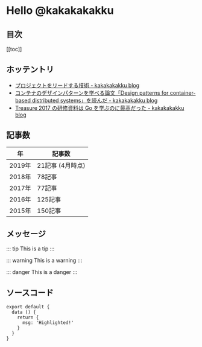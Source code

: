 # Hello @kakakakakku

## 目次

[[toc]]

## ホッテントリ

- [プロジェクトをリードする技術 - kakakakakku blog](https://kakakakakku.hatenablog.com/entry/2018/04/23/223304)
- [コンテナのデザインパターンを学べる論文「Design patterns for container-based distributed systems」を読んだ - kakakakakku blog](https://kakakakakku.hatenablog.com/entry/2018/09/24/003723)
- [Treasure 2017 の研修資料は Go を学ぶのに最高だった - kakakakakku blog](https://kakakakakku.hatenablog.com/entry/2017/10/16/081755)

## 記事数

| 年     | 記事数           |
| ------ | ---------------- |
| 2019年 | 21記事 (4月時点) |
| 2018年 | 78記事           |
| 2017年 | 77記事           |
| 2016年 | 125記事          |
| 2015年 | 150記事          |

## メッセージ

::: tip
This is a tip
:::

::: warning
This is a warning
:::

::: danger
This is a danger
:::

## ソースコード

``` js{4}
export default {
  data () {
    return {
      msg: 'Highlighted!'
    }
  }
}
```